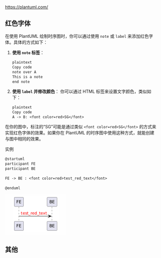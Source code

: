 



https://plantuml.com/

## 红色字体

在使用 PlantUML 绘制时序图时，你可以通过使用 `note` 或 `label` 来添加红色字体。具体的方式如下：

1.  **使用 `note` 标签**：

    ```
    plaintext
    Copy code
    note over A
    This is a note
    end note
    ```

2.  **使用 `label` 并修改颜色**： 你可以通过 HTML 标签来设置文字颜色，类似如下：

    ```
    plaintext
    Copy code
    A -> B: <font color=red>SG</font>
    ```

在你的图中，标注的“SG”可能是通过类似 `<font color=red>SG</font>` 的方式来实现红色字体的效果。如果你在 PlantUML 的时序图中使用这种方式，就能创建与图中相同的效果。

实例

```
@startuml
participant FE
participant BE

FE -> BE : <font color=red>test_red_text</font>

@enduml
```

![image-20240828114136356](uml.assets/image-20240828114136356.png)

## 其他